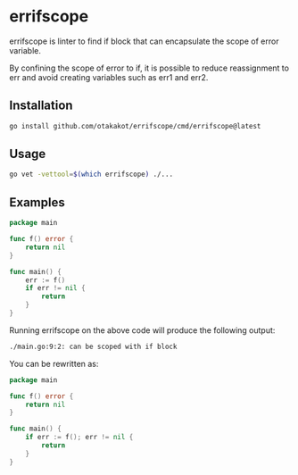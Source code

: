 # errifscope

errifscope is linter to find if block that can encapsulate the scope of error variable.

By confining the scope of error to if, it is possible to reduce reassignment to err and avoid creating variables such as err1 and err2.

## Installation

```bash
go install github.com/otakakot/errifscope/cmd/errifscope@latest
```

## Usage

```bash
go vet -vettool=$(which errifscope) ./...
```

## Examples

```go
package main

func f() error {
	return nil
}

func main() {
	err := f()
	if err != nil {
		return
	}
}
```

Running errifscope on the above code will produce the following output:

```bash
./main.go:9:2: can be scoped with if block
```

You can be rewritten as:

```go
package main

func f() error {
	return nil
}

func main() {
	if err := f(); err != nil {
		return
	}
}
```
